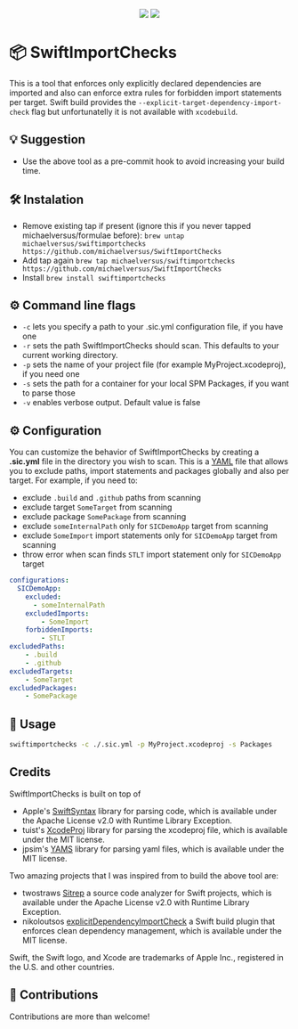 <p align="center">
    <img src="https://img.shields.io/badge/Swift-6.0-red.svg" />
    <img src="https://codecov.io/gh/michaelversus/SwiftImportChecks/graph/badge.svg?token=K8H49TQ6SZ"/>
</p>

# 📦 SwiftImportChecks

This is a tool that enforces only explicitly declared dependencies are imported and also can enforce extra rules for forbidden import statements per target.
Swift build provides the `--explicit-target-dependency-import-check` flag but unfortunatelly it is not available with `xcodebuild`.

## 💡 Suggestion

- Use the above tool as a pre-commit hook to avoid increasing your build time.

## 🛠️ Instalation

- Remove existing tap if present (ignore this if you never tapped michaelversus/formulae before):
`brew untap michaelversus/swiftimportchecks https://github.com/michaelversus/SwiftImportChecks`
- Add tap again
`brew tap michaelversus/swiftimportchecks https://github.com/michaelversus/SwiftImportChecks`
- Install
`brew install swiftimportchecks`

## ⚙️ Command line flags
- `-c` lets you specify a path to your .sic.yml configuration file, if you have one
- `-r` sets the path SwiftImportChecks should scan. This defaults to your current working directory.
- `-p` sets the name of your project file (for example MyProject.xcodeproj), if you need one
- `-s` sets the path for a container for your local SPM Packages, if you want to parse those
- `-v` enables verbose output. Default value is false

## ⚙️ Configuration
You can customize the behavior of SwiftImportChecks by creating a **.sic.yml** file in the directory you wish to scan. 
This is a [YAML](https://en.wikipedia.org/wiki/YAML) file that allows you to exclude paths, import statements and packages globally and also per target.
For example, if you need to: 
- exclude `.build` and `.github` paths from scanning
- exclude target `SomeTarget` from scanning
- exclude package `SomePackage` from scanning
- exclude `someInternalPath` only for `SICDemoApp` target from scanning
- exclude `SomeImport` import statements only for `SICDemoApp` target from scanning
- throw error when scan finds `STLT` import statement only for `SICDemoApp` target
```yaml
configurations:
  SICDemoApp:
    excluded:
      - someInternalPath
    excludedImports:
        - SomeImport
    forbiddenImports:
        - STLT
excludedPaths:
    - .build
    - .github
excludedTargets:
    - SomeTarget
excludedPackages:
    - SomePackage
```

## 🚀 Usage
```bash
swiftimportchecks -c ./.sic.yml -p MyProject.xcodeproj -s Packages
```

## Credits
SwiftImportChecks is built on top of 
- Apple's [SwiftSyntax](https://github.com/apple/swift-syntax) library for parsing code, which is available under the Apache License v2.0 with Runtime Library Exception.
- tuist's [XcodeProj](https://github.com/tuist/XcodeProj) library for parsing the xcodeproj file, which is available under the MIT license.
- jpsim's [YAMS](https://github.com/jpsim/Yams) library for parsing yaml files, which is available under the MIT license.

Two amazing projects that I was inspired from to build the above tool are:
- twostraws [Sitrep](https://github.com/twostraws/Sitrep/) a source code analyzer for Swift projects, which is available under the Apache License v2.0 with Runtime Library Exception.
- nikoloutsos [explicitDependencyImportCheck](https://github.com/Nikoloutsos/explicitDependencyImportCheck) a Swift build plugin that enforces clean dependency management, which is available under the MIT license.

Swift, the Swift logo, and Xcode are trademarks of Apple Inc., registered in the U.S. and other countries.

## 🤝 Contributions

Contributions are more than welcome!
